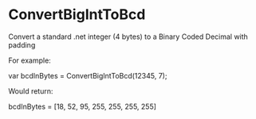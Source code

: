 ConvertBigIntToBcd
==================

Convert a standard .net integer (4 bytes) to a Binary Coded Decimal with padding

For example:

var bcdInBytes = ConvertBigIntToBcd(12345, 7);

Would return:

bcdInBytes = [18, 52, 95, 255, 255, 255, 255]

